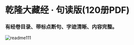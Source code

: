 # 乾隆大藏经 · 句读版(120册PDF)

### 有经卷目录、带标点断句、字迹清晰、内容完整。

![readme111](https://github.com/Yuanuo/Tripitaka-LongZangPDF/assets/10892032/fcb5ef08-f848-469e-9158-b87241feffb0)
